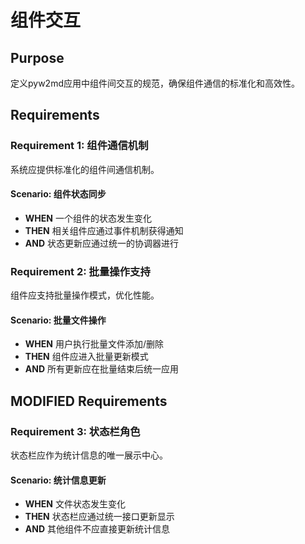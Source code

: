 # 组件交互

## Purpose

定义pyw2md应用中组件间交互的规范，确保组件通信的标准化和高效性。

## Requirements

### Requirement 1: 组件通信机制

系统应提供标准化的组件间通信机制。

#### Scenario: 组件状态同步
- **WHEN** 一个组件的状态发生变化
- **THEN** 相关组件应通过事件机制获得通知
- **AND** 状态更新应通过统一的协调器进行

### Requirement 2: 批量操作支持

组件应支持批量操作模式，优化性能。

#### Scenario: 批量文件操作
- **WHEN** 用户执行批量文件添加/删除
- **THEN** 组件应进入批量更新模式
- **AND** 所有更新应在批量结束后统一应用

## MODIFIED Requirements

### Requirement 3: 状态栏角色

状态栏应作为统计信息的唯一展示中心。

#### Scenario: 统计信息更新
- **WHEN** 文件状态发生变化
- **THEN** 状态栏应通过统一接口更新显示
- **AND** 其他组件不应直接更新统计信息